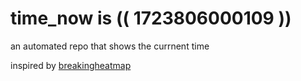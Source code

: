# time_now is (( 1723806000109 ))

an automated repo that shows the currnent time

inspired by [breakingheatmap](https://github.com/breakingheatmap/breakingheatmap)